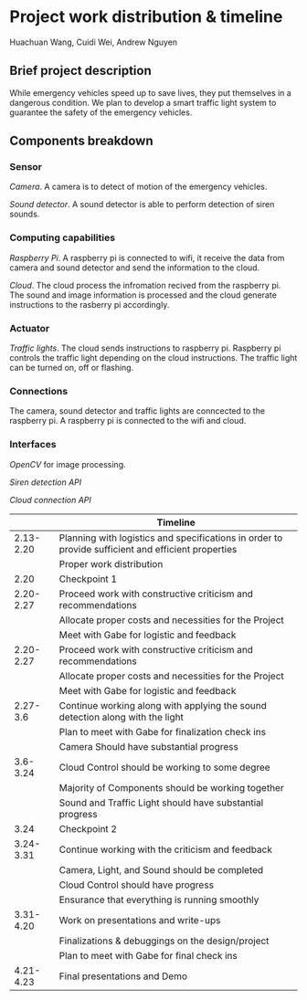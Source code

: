 # Project work distribution & timeline
Huachuan Wang, Cuidi Wei, Andrew Nguyen

## Brief project description
While emergency vehicles speed up to save lives, they put themselves in a dangerous condition. We plan to develop a smart traffic light system to guarantee the safety of the emergency vehicles.   

## Components breakdown

### Sensor
*Camera*. A camera is to detect of motion of the emergency vehicles.

*Sound detector*. A sound detector is able to perform detection of siren sounds. 

### Computing capabilities
*Raspberry Pi*. A raspberry pi is connected to wifi, it receive the data from camera and sound detector and send the information to the cloud. 

*Cloud*. The cloud process the infromation recived from the raspberry pi. The sound and image information is processed and the cloud generate instructions to the rasberry pi accordingly. 

### Actuator
*Traffic lights*. The cloud sends instructions to raspberry pi. Raspberry pi controls the traffic light depending on the cloud instructions. The traffic light can be turned on, off or flashing.

### Connections
The camera, sound detector and traffic lights are conncected to the raspberry pi. A raspberry pi is connected to the wifi and cloud.

### Interfaces

*OpenCV* for image processing.

*Siren detection API*

*Cloud connection API*


|          | Timeline                                                    |
|----------|-------------------------------------------------------------|
|2.13-2.20 |Planning with logistics and specifications in order to provide sufficient and efficient properties |
|          |Proper work distribution                                     |
|2.20      |Checkpoint 1|
|2.20-2.27 |Proceed work with constructive criticism and recommendations|
||Allocate proper costs and necessities for the Project|
||Meet with Gabe for logistic and feedback|
|2.20-2.27|Proceed work with constructive criticism and recommendations|
||Allocate proper costs and necessities for the Project|
||Meet with Gabe for logistic and feedback|
|2.27-3.6|Continue working along with applying the sound detection along with the light|
||Plan to meet with Gabe for finalization check ins|
||Camera Should have substantial progress|
|3.6-3.24|Cloud Control should be working to some degree|
||Majority of Components should be working together|
||Sound and Traffic Light should have substantial progress|
|3.24|Checkpoint 2|
|3.24-3.31|Continue working with the criticism and feedback|
||Camera, Light, and Sound should be completed|
||Cloud Control should have progress|
||Ensurance that everything is running smoothly|
|3.31-4.20|Work on presentations and write-ups|
||Finalizations & debuggings on the design/project|
||Plan to meet with Gabe for final check ins|
|4.21-4.23|Final presentations and Demo|
